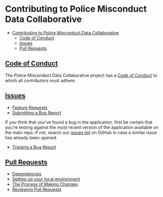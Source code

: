 # Contributing to Police Misconduct Data Collaborative

- [Contributing to Police Misconduct Data Collaborative](#contributing-to-police-misconduct-data-collaborative)
  - [Code of Conduct](#code-of-conduct)
  - [Issues](#issues)
  - [Pull Requests](#pull-requests)

## [Code of Conduct](https://github.com/codeforboston/codeforboston.org/blob/master/code-of-conduct.md)

The Police Misconduct Data Collaborative project has a [Code of Conduct](https://github.com/codeforboston/codeforboston.org/blob/master/code-of-conduct.md)
to which all contributors must adhere.

## [Issues]()

* [Feature Requests]()
* [Submitting a Bug Report]()

If you think that you've found a bug in the application, first be certain that you're testing against the most recent version of the application available on the main repo. If not, search our [issues list]() on GitHub in case a similar issue has already been opened.
* [Triaging a Bug Report](https://github.com/codeforboston/police-data-trust/issues)

## [Pull Requests]()

* [Dependencies]()
* [Setting up your local environment]()
* [The Process of Making Changes]()
* [Reviewing Pull Requests]()
